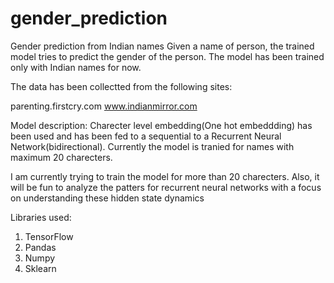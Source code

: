 # gender_prediction
Gender prediction from Indian names
Given a name of person, the trained model tries to predict the gender of the person. The model has been trained only with Indian names for now.


The data has been collectted from the following sites: 

parenting.firstcry.com
www.indianmirror.com

Model description:
Charecter level embedding(One hot embeddding) has been used and has been fed to a sequential to a Recurrent Neural Network(bidirectional).
Currently the model is tranied for names with maximum 20 charecters.

I am currently trying to train the model for more than 20 charecters. Also, it will be fun to analyze the patters for recurrent neural networks with a focus on understanding these hidden state dynamics



Libraries used:
1. TensorFlow
2. Pandas
3. Numpy
4. Sklearn
